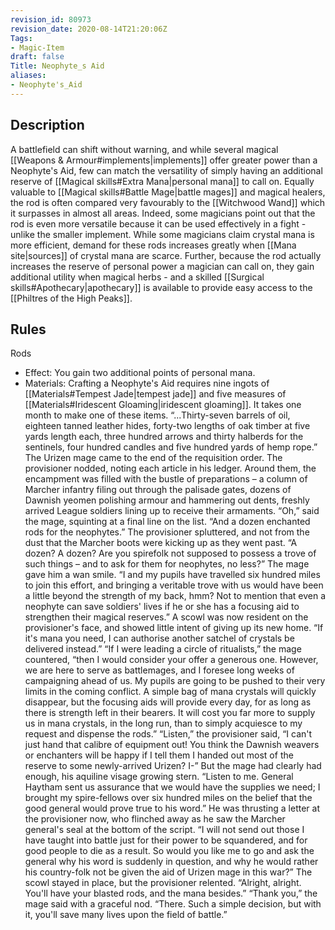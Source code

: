 ```yaml
---
revision_id: 80973
revision_date: 2020-08-14T21:20:06Z
Tags:
- Magic-Item
draft: false
Title: Neophyte_s Aid
aliases:
- Neophyte's_Aid
---
```

## Description
A battlefield can shift without warning, and while several magical [[Weapons & Armour#implements|implements]] offer greater power than a Neophyte's Aid, few can match the versatility of simply having an additional reserve of [[Magical skills#Extra Mana|personal mana]] to call on. Equally valuable to [[Magical skills#Battle Mage|battle mages]] and magical healers, the rod is often compared very favourably to the [[Witchwood Wand]] which it surpasses in almost all areas. Indeed, some magicians point out that the rod is even more versatile because it can be used effectively in a fight - unlike the smaller implement.
While some magicians claim crystal mana is more efficient, demand for these rods increases greatly when [[Mana site|sources]] of crystal mana are scarce. Further, because the rod actually increases the reserve of personal power a magician can call on, they gain additional utility when magical herbs - and a skilled [[Surgical skills#Apothecary|apothecary]] is available to provide easy access to the [[Philtres of the High Peaks]].
## Rules
Rods
* Effect: You gain two additional points of personal mana.
* Materials: Crafting a Neophyte's Aid requires nine ingots of [[Materials#Tempest Jade|tempest jade]] and five measures of [[Materials#Iridescent Gloaming|iridescent gloaming]]. It takes one month to make one of these items.
“...Thirty-seven barrels of oil, eighteen tanned leather hides, forty-two lengths of oak timber at five yards length each, three hundred arrows and thirty halberds for the sentinels, four hundred candles and five hundred yards of hemp rope.”
The Urizen mage came to the end of the requisition order. The provisioner nodded, noting each article in his ledger. Around them, the encampment was filled with the bustle of preparations – a column of Marcher infantry filing out through the palisade gates, dozens of Dawnish yeomen polishing armour and hammering out dents, freshly arrived League soldiers lining up to receive their armaments.
“Oh,” said the mage, squinting at a final line on the list. “And a dozen enchanted rods for the neophytes.”
The provisioner spluttered, and not from the dust that the Marcher boots were kicking up as they went past. “A dozen? A dozen? Are you spirefolk not supposed to possess a trove of such things – and to ask for them for neophytes, no less?”
The mage gave him a wan smile. “I and my pupils have travelled six hundred miles to join this effort, and bringing a veritable trove with us would have been a little beyond the strength of my back, hmm? Not to mention that even a neophyte can save soldiers' lives if he or she has a focusing aid to strengthen their magical reserves.”
A scowl was now resident on the provisioner's face, and showed little intent of giving up its new home. “If it's mana you need, I can authorise another satchel of crystals be delivered instead.”
“If I were leading a circle of ritualists,” the mage countered, “then I would consider your offer a generous one. However, we are here to serve as battlemages, and I foresee long weeks of campaigning ahead of us. My pupils are going to be pushed to their very limits in the coming conflict. A simple bag of mana crystals will quickly disappear, but the focusing aids will provide every day, for as long as there is strength left in their bearers. It will cost you far more to supply us in mana crystals, in the long run, than to simply acquiesce to my request and dispense the rods.”
“Listen,” the provisioner said, “I can't just hand that calibre of equipment out! You think the Dawnish weavers or enchanters will be happy if I tell them I handed out most of the reserve to some newly-arrived Urizen? I-”
But the mage had clearly had enough, his aquiline visage growing stern. “Listen to me. General Haytham sent us assurance that we would have the supplies we need; I brought my spire-fellows over six hundred miles on the belief that the good general would prove true to his word.” He was thrusting a letter at the provisioner now, who flinched away as he saw the Marcher general's seal at the bottom of the script. “I will not send out those I have taught into battle just for their power to be squandered, and for good people to die as a result. So would you like me to go and ask the general why his word is suddenly in question, and why he would rather his country-folk not be given the aid of Urizen mage in this war?”
The scowl stayed in place, but the provisioner relented. “Alright, alright. You'll have your blasted rods, and the mana besides.”
“Thank you,” the mage said with a graceful nod. “There. Such a simple decision, but with it, you'll save many lives upon the field of battle.”